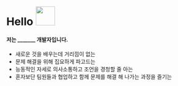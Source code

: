 # Hello <img src="https://media.giphy.com/media/mGcNjsfWAjY5AEZNw6/giphy.gif" width="50">

<p align="center">
  <h4>저는  _______  개발자입니다. </h4>
  <ul>
    <li>새로운 것을 배우는데 거리낌이 없는</li>
    <li>문제 해결을 위해 집요하게 파고드는</li>
    <li>능동적인 자세로 의사소통하고 조언을 경청할 줄 아는</li>
    <li>혼자보단 팀원들과 협업하고 함께 문제를 해결 해 나가는 과정을 즐기는</li>
  </ul>
</p>





